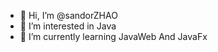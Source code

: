 - 👋 Hi, I’m @sandorZHAO
- 👀 I’m interested in Java
- 🌱 I’m currently learning JavaWeb And JavaFx

<!---
sandorZHAO/sandorZHAO is a ✨ special ✨ repository because its `README.md` (this file) appears on your GitHub profile.
You can click the Preview link to take a look at your changes.
--->
